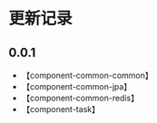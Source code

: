 # 更新记录

## 0.0.1

- 【component-common-common】
- 【component-common-jpa】
- 【component-common-redis】
- 【component-task】